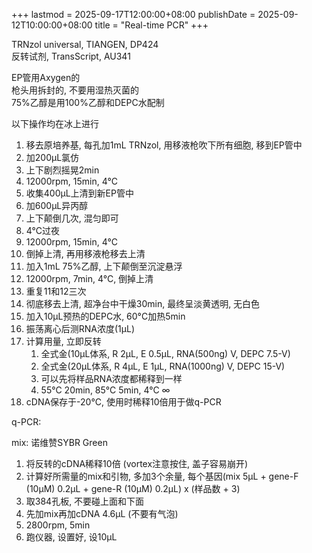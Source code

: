 +++
lastmod = 2025-09-17T12:00:00+08:00
publishDate = 2025-09-12T10:00:00+08:00
title = "Real-time PCR"
+++

TRNzol universal, TIANGEN, DP424  
反转试剂, TransScript, AU341  

EP管用Axygen的  
枪头用拆封的, 不要用湿热灭菌的  
75%乙醇是用100%乙醇和DEPC水配制

以下操作均在冰上进行

1. 移去原培养基, 每孔加1mL TRNzol, 用移液枪吹下所有细胞, 移到EP管中
2. 加200μL氯仿
3. 上下剧烈摇晃2min
4. 12000rpm, 15min, 4°C
5. 收集400μL上清到新EP管中
6. 加600μL异丙醇
7. 上下颠倒几次, 混匀即可
8. 4°C过夜
9. 12000rpm, 15min, 4°C
10. 倒掉上清, 再用移液枪移去上清
11. 加入1mL 75%乙醇, 上下颠倒至沉淀悬浮
12. 12000rpm, 7min, 4°C, 倒掉上清
13. 重复11和12三次
14. 彻底移去上清, 超净台中干燥30min, 最终呈淡黄透明, 无白色
15. 加入10μL预热的DEPC水, 60°C加热5min
16. 振荡离心后测RNA浓度(1μL)
17. 计算用量, 立即反转
    1. 全式金(10μL体系, R 2μL, E 0.5μL, RNA(500ng) V, DEPC 7.5-V)
    2. 全式金(20μL体系, R 4μL, E 1μL, RNA(1000ng) V, DEPC 15-V)
    3. 可以先将样品RNA浓度都稀释到一样
    4. 55°C 20min, 85°C 5min, 4°C ∞
18. cDNA保存于-20°C, 使用时稀释10倍用于做q-PCR

q-PCR:

mix: 诺维赞SYBR Green

1. 将反转的cDNA稀释10倍 (vortex注意按住, 盖子容易崩开)
2. 计算好所需量的mix和引物, 多加3个余量, 每个基因(mix 5μL + gene-F (10μM) 0.2μL + gene-R (10μM) 0.2μL) x (样品数 + 3)
3. 取384孔板, 不要碰上面和下面
4. 先加mix再加cDNA 4.6μL (不要有气泡)
5. 2800rpm, 5min
6. 跑仪器, 设置好, 设10μL